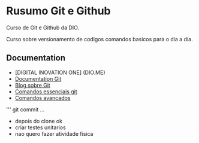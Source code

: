 # Rusumo Git e Github

Curso de Git e Github da DIO.

Curso sobre versionamento de codigos comandos basicos para o dia a dia.

## Documentation

- [DIGITAL INOVATION ONE] (DIO.ME)
- [Documentation Git](http://Github.com)
- [Blog sobre Git](http://Github.com)
- [Comandos essenciais git](comandos.com)
- [Comandos avancados](comandos.com)

'''
 git commit
...
- depois do clone ok
- criar testes unitarios
- nao quero fazer atividade fisica 
